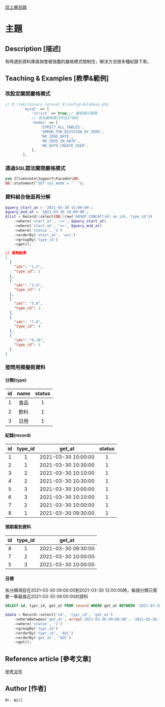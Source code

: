 [回上層目錄](../README.md)

# 主題

## **Description [描述]**
有時遇到資料庫查詢會被很蠢的嚴格模式限制住，解決方法很多種紀錄下來。

## **Teaching & Examples [教學&範例]**
### 改設定關閉嚴格模式
```php
// D:\taki\binary_laravel_8\config\database.php
        'mysql' => [
            'strict' => true,// 嚴格模式開關
            // 添加嚴格模式的自訂項目
            'modes' => [
                'STRICT_ALL_TABLES',
                'ERROR_FOR_DIVISION_BY_ZERO',
                'NO_ZERO_DATE',
                'NO_ZERO_IN_DATE',
                'NO_AUTO_CREATE_USER',
            ],
        ],
```

### 透過SQL語法關閉嚴格模式
```php
use Illuminate\Support\Facades\DB;
DB::statement("SET sql_mode = '' ");
```

### 資料組合後面再分解
```php
$query_start_at = '2021-03-30 15:00:00';
$query_end_at = '2021-03-30 16:00:00';
$list = Record::select(DB::raw('GROUP_CONCAT(id) as ids, type_id'))
    ->where('start_at', '>=', $query_start_at)
    ->where('start_at', '<=', $query_end_at)
    ->where('status', '1')
    ->orderBy('start_at', 'asc')
    ->groupBy('type_id')
    ->get();
```

```json
// 查詢結果
[
  {
    "ids": "1,2",
    "type_id": 1
  },
  {
    "ids": "3,4",
    "type_id": 2
  },
  {
    "ids": "5,6",
    "type_id": 3
  },
  {
    "ids": "7,8",
    "type_id": 4
  },
  {
    "ids": "9,10",
    "type_id": 5
  }
]
```


### 發問用模擬假資料
#### 分類(type)
| id | name | status |
| :----: | :----: | :----: |
| 1 | 食品 | 1 |
| 2 | 飲料 | 1 |
| 3 | 日用 | 1 |

#### 紀錄(record)
| id | type_id | get_at | status |
| :----: | :----: | :----: | :----: |
| 1 | 1 | 2021-03-30 10:00:00 | 1 |
| 2 | 1 | 2021-03-30 10:30:00 | 1 |
| 3 | 2 | 2021-03-30 10:10:00 | 1 |
| 4 | 2 | 2021-03-30 10:30:00 | 1 |
| 5 | 3 | 2021-03-30 10:00:00 | 1 |
| 6 | 3 | 2021-03-30 10:10:00 | 1 |
| 7 | 2 | 2021-03-30 10:00:00 | 1 |
| 8 | 1 | 2021-03-30 09:30:00 | 1 |

#### 預期看到資料
| id | type_id | get_at |
| :----: | :----: | :----: |
| 8 | 1 | 2021-03-30 09:30:00 |
| 7 | 2 | 2021-03-30 10:00:00 |
| 5 | 3 | 2021-03-30 10:00:00 |

#### 目標
各分類項目在2021-03-30 09:00:00到2021-03-30 12:00:00時，每個分類只需要一筆最接近2021-03-30 09:00:00的資料
```sql
SELECT id, typr_id, get_at FROM record WHERE get_at BETWEEN '2021-03-30 09:00:00' AND '2021-03-30 12:00:00' AND status = 1 GROUP BY type_id ORDER BY type_id ASC, get_at ASC
```

```php
$data = Record::select('id', 'typr_id', 'get_at')
    ->whereBetween('get_at', array('2021-03-30 09:00:00', '2021-03-30 12:00:00'))
    ->where('status', '1')
    ->groupBy('typr_id')
    ->orderBy('typr_id', 'ASC')
    ->orderBy('get_at', 'ASC')
    ->get();
```


## **Reference article [參考文章]**
[參考文件](網址)

## **Author [作者]**
`Mr. Will`
